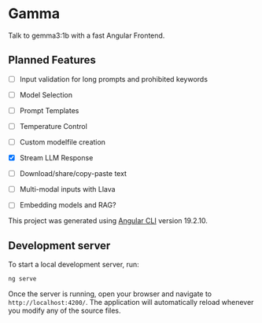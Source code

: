 # Gamma

Talk to gemma3:1b with a fast Angular Frontend.

## Planned Features
- [ ] Input validation for long prompts and prohibited keywords
- [ ] Model Selection
- [ ] Prompt Templates
- [ ] Temperature Control
- [ ] Custom modelfile creation
- [x] Stream LLM Response
- [ ] Download/share/copy-paste text
- [ ] Multi-modal inputs with Llava
- [ ] Embedding models and RAG?


This project was generated using [Angular CLI](https://github.com/angular/angular-cli) version 19.2.10.

## Development server

To start a local development server, run:

```bash
ng serve
```

Once the server is running, open your browser and navigate to `http://localhost:4200/`. The application will automatically reload whenever you modify any of the source files.